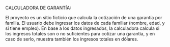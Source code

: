 CALCULADORA DE GARANTÍA:

El proyecto es un sitio ficticio que calcula la cotización de una garantía por familia. El usuario debe ingresar los datos de cada familiar (nombre, edad, y si tiene empleo). 
En base a los datos ingresados, la calculadora calcula si los ingresos totales son o no suficientes para cotizar una garantía, y en caso de serlo, muestra también los ingresos totales en dólares.
